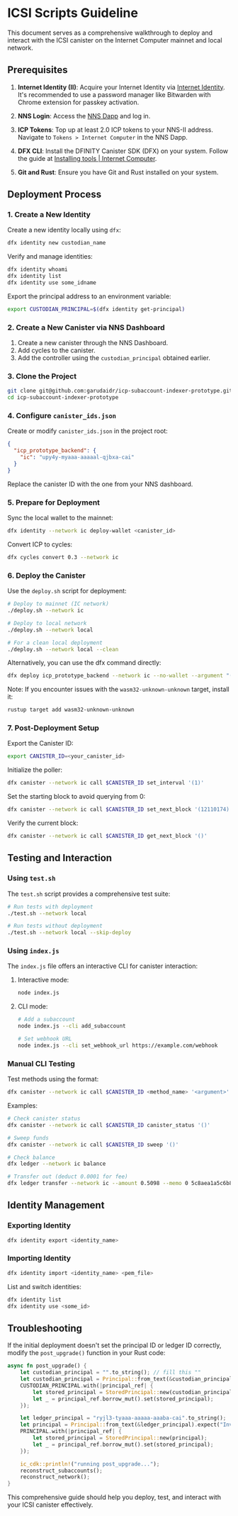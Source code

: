 # ICSI Scripts Guideline

This document serves as a comprehensive walkthrough to deploy and interact with the ICSI canister on the Internet Computer mainnet and local network.

## Prerequisites

1. **Internet Identity (II)**: Acquire your Internet Identity via [Internet Identity](https://identity.ic0.app/). It's recommended to use a password manager like Bitwarden with Chrome extension for passkey activation.

2. **NNS Login**: Access the [NNS Dapp](https://nns.ic0.app/) and log in.

3. **ICP Tokens**: Top up at least 2.0 ICP tokens to your NNS-II address. Navigate to `Tokens > Internet Computer` in the NNS Dapp.

4. **DFX CLI**: Install the DFINITY Canister SDK (DFX) on your system. Follow the guide at [Installing tools | Internet Computer](https://internetcomputer.org/docs/current/developer-docs/getting-started/install/).

5. **Git and Rust**: Ensure you have Git and Rust installed on your system.

## Deployment Process

### 1. Create a New Identity

Create a new identity locally using `dfx`:

```bash
dfx identity new custodian_name
```

Verify and manage identities:

```bash
dfx identity whoami
dfx identity list
dfx identity use some_idname
```

Export the principal address to an environment variable:

```bash
export CUSTODIAN_PRINCIPAL=$(dfx identity get-principal)
```

### 2. Create a New Canister via NNS Dashboard

1. Create a new canister through the NNS Dashboard.
2. Add cycles to the canister.
3. Add the controller using the `custodian_principal` obtained earlier.

### 3. Clone the Project

```bash
git clone git@github.com:garudaidr/icp-subaccount-indexer-prototype.git
cd icp-subaccount-indexer-prototype
```

### 4. Configure `canister_ids.json`

Create or modify `canister_ids.json` in the project root:

```json
{
  "icp_prototype_backend": {
    "ic": "upy4y-myaaa-aaaaal-qjbxa-cai"
  }
}
```

Replace the canister ID with the one from your NNS dashboard.

### 5. Prepare for Deployment

Sync the local wallet to the mainnet:

```bash
dfx identity --network ic deploy-wallet <canister_id>
```

Convert ICP to cycles:

```bash
dfx cycles convert 0.3 --network ic
```

### 6. Deploy the Canister

Use the `deploy.sh` script for deployment:

```bash
# Deploy to mainnet (IC network)
./deploy.sh --network ic

# Deploy to local network
./deploy.sh --network local

# For a clean local deployment
./deploy.sh --network local --clean
```

Alternatively, you can use the dfx command directly:

```bash
dfx deploy icp_prototype_backend --network ic --no-wallet --argument "(variant { Mainnet }, 15 : nat64, 10 : nat32, \"ryjl3-tyaaa-aaaaa-aaaba-cai\", \"$CUSTODIAN_PRINCIPAL\")"
```

Note: If you encounter issues with the `wasm32-unknown-unknown` target, install it:

```bash
rustup target add wasm32-unknown-unknown
```

### 7. Post-Deployment Setup

Export the Canister ID:

```bash
export CANISTER_ID=<your_canister_id>
```

Initialize the poller:

```bash
dfx canister --network ic call $CANISTER_ID set_interval '(1)'
```

Set the starting block to avoid querying from 0:

```bash
dfx canister --network ic call $CANISTER_ID set_next_block '(12110174)'
```

Verify the current block:

```bash
dfx canister --network ic call $CANISTER_ID get_next_block '()'
```

## Testing and Interaction

### Using `test.sh`

The `test.sh` script provides a comprehensive test suite:

```bash
# Run tests with deployment
./test.sh --network local

# Run tests without deployment
./test.sh --network local --skip-deploy
```

### Using `index.js`

The `index.js` file offers an interactive CLI for canister interaction:

1. Interactive mode:

   ```bash
   node index.js
   ```

2. CLI mode:

   ```bash
   # Add a subaccount
   node index.js --cli add_subaccount

   # Set webhook URL
   node index.js --cli set_webhook_url https://example.com/webhook
   ```

### Manual CLI Testing

Test methods using the format:

```bash
dfx canister --network ic call $CANISTER_ID <method_name> '<argument>'
```

Examples:

```bash
# Check canister status
dfx canister --network ic call $CANISTER_ID canister_status '()'

# Sweep funds
dfx canister --network ic call $CANISTER_ID sweep '()'

# Check balance
dfx ledger --network ic balance

# Transfer out (deduct 0.0001 for fee)
dfx ledger transfer --network ic --amount 0.5098 --memo 0 5c8aea1a5c6b871125c5b876688f2c28483a37314717750f2175156742fd08d8
```

## Identity Management

### Exporting Identity

```bash
dfx identity export <identity_name>
```

### Importing Identity

```bash
dfx identity import <identity_name> <pem_file>
```

List and switch identities:

```bash
dfx identity list
dfx identity use <some_id>
```

## Troubleshooting

If the initial deployment doesn't set the principal ID or ledger ID correctly, modify the `post_upgrade()` function in your Rust code:

```rust
async fn post_upgrade() {
    let custodian_principal = "".to_string(); // fill this ""
    let custodian_principal = Principal::from_text(&custodian_principal).expect("Invalid custodian principal");
    CUSTODIAN_PRINCIPAL.with(|principal_ref| {
        let stored_principal = StoredPrincipal::new(custodian_principal);
        let _ = principal_ref.borrow_mut().set(stored_principal);
    });

    let ledger_principal = "ryjl3-tyaaa-aaaaa-aaaba-cai".to_string();
    let principal = Principal::from_text(&ledger_principal).expect("Invalid ledger principal");
    PRINCIPAL.with(|principal_ref| {
        let stored_principal = StoredPrincipal::new(principal);
        let _ = principal_ref.borrow_mut().set(stored_principal);
    });

    ic_cdk::println!("running post_upgrade...");
    reconstruct_subaccounts();
    reconstruct_network();
}
```

This comprehensive guide should help you deploy, test, and interact with your ICSI canister effectively.

